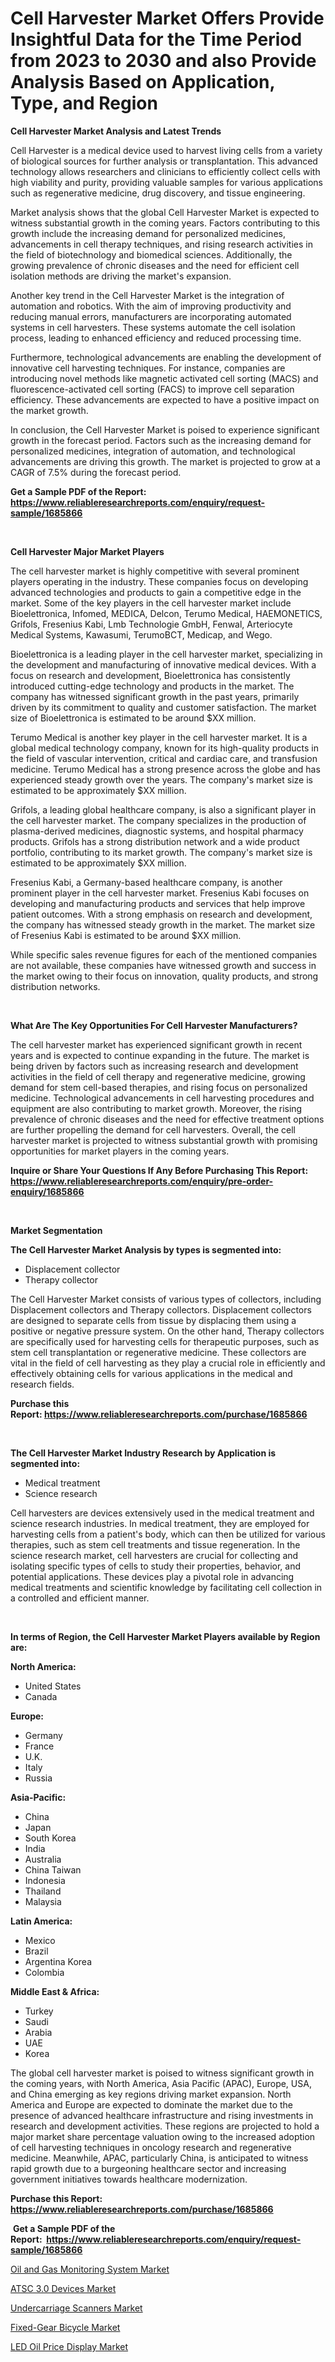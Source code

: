 <p><h1>Cell Harvester Market Offers Provide Insightful Data for the Time Period from 2023 to 2030 and also Provide Analysis Based on Application, Type, and Region</h1></p><p><strong>Cell Harvester Market Analysis and Latest Trends</strong></p>
<p><p>Cell Harvester is a medical device used to harvest living cells from a variety of biological sources for further analysis or transplantation. This advanced technology allows researchers and clinicians to efficiently collect cells with high viability and purity, providing valuable samples for various applications such as regenerative medicine, drug discovery, and tissue engineering.</p><p>Market analysis shows that the global Cell Harvester Market is expected to witness substantial growth in the coming years. Factors contributing to this growth include the increasing demand for personalized medicines, advancements in cell therapy techniques, and rising research activities in the field of biotechnology and biomedical sciences. Additionally, the growing prevalence of chronic diseases and the need for efficient cell isolation methods are driving the market's expansion.</p><p>Another key trend in the Cell Harvester Market is the integration of automation and robotics. With the aim of improving productivity and reducing manual errors, manufacturers are incorporating automated systems in cell harvesters. These systems automate the cell isolation process, leading to enhanced efficiency and reduced processing time.</p><p>Furthermore, technological advancements are enabling the development of innovative cell harvesting techniques. For instance, companies are introducing novel methods like magnetic activated cell sorting (MACS) and fluorescence-activated cell sorting (FACS) to improve cell separation efficiency. These advancements are expected to have a positive impact on the market growth.</p><p>In conclusion, the Cell Harvester Market is poised to experience significant growth in the forecast period. Factors such as the increasing demand for personalized medicines, integration of automation, and technological advancements are driving this growth. The market is projected to grow at a CAGR of 7.5% during the forecast period.</p></p>
<p><strong>Get a Sample PDF of the Report:&nbsp; <a href="https://www.reliableresearchreports.com/enquiry/request-sample/1685866">https://www.reliableresearchreports.com/enquiry/request-sample/1685866</a></strong></p>
<p>&nbsp;</p>
<p><strong>Cell Harvester Major Market Players</strong></p>
<p><p>The cell harvester market is highly competitive with several prominent players operating in the industry. These companies focus on developing advanced technologies and products to gain a competitive edge in the market. Some of the key players in the cell harvester market include Bioelettronica, Infomed, MEDICA, Delcon, Terumo Medical, HAEMONETICS, Grifols, Fresenius Kabi, Lmb Technologie GmbH, Fenwal, Arteriocyte Medical Systems, Kawasumi, TerumoBCT, Medicap, and Wego.</p><p>Bioelettronica is a leading player in the cell harvester market, specializing in the development and manufacturing of innovative medical devices. With a focus on research and development, Bioelettronica has consistently introduced cutting-edge technology and products in the market. The company has witnessed significant growth in the past years, primarily driven by its commitment to quality and customer satisfaction. The market size of Bioelettronica is estimated to be around $XX million.</p><p>Terumo Medical is another key player in the cell harvester market. It is a global medical technology company, known for its high-quality products in the field of vascular intervention, critical and cardiac care, and transfusion medicine. Terumo Medical has a strong presence across the globe and has experienced steady growth over the years. The company's market size is estimated to be approximately $XX million.</p><p>Grifols, a leading global healthcare company, is also a significant player in the cell harvester market. The company specializes in the production of plasma-derived medicines, diagnostic systems, and hospital pharmacy products. Grifols has a strong distribution network and a wide product portfolio, contributing to its market growth. The company's market size is estimated to be approximately $XX million.</p><p>Fresenius Kabi, a Germany-based healthcare company, is another prominent player in the cell harvester market. Fresenius Kabi focuses on developing and manufacturing products and services that help improve patient outcomes. With a strong emphasis on research and development, the company has witnessed steady growth in the market. The market size of Fresenius Kabi is estimated to be around $XX million.</p><p>While specific sales revenue figures for each of the mentioned companies are not available, these companies have witnessed growth and success in the market owing to their focus on innovation, quality products, and strong distribution networks.</p></p>
<p>&nbsp;</p>
<p><strong>What Are The Key Opportunities For Cell Harvester Manufacturers?</strong></p>
<p><p>The cell harvester market has experienced significant growth in recent years and is expected to continue expanding in the future. The market is being driven by factors such as increasing research and development activities in the field of cell therapy and regenerative medicine, growing demand for stem cell-based therapies, and rising focus on personalized medicine. Technological advancements in cell harvesting procedures and equipment are also contributing to market growth. Moreover, the rising prevalence of chronic diseases and the need for effective treatment options are further propelling the demand for cell harvesters. Overall, the cell harvester market is projected to witness substantial growth with promising opportunities for market players in the coming years.</p></p>
<p><strong>Inquire or Share Your Questions If Any Before Purchasing This Report: <a href="https://www.reliableresearchreports.com/enquiry/pre-order-enquiry/1685866">https://www.reliableresearchreports.com/enquiry/pre-order-enquiry/1685866</a></strong></p>
<p>&nbsp;</p>
<p><strong>Market Segmentation</strong></p>
<p><strong>The Cell Harvester Market Analysis by types is segmented into:</strong></p>
<p><ul><li>Displacement collector</li><li>Therapy collector</li></ul></p>
<p><p>The Cell Harvester Market consists of various types of collectors, including Displacement collectors and Therapy collectors. Displacement collectors are designed to separate cells from tissue by displacing them using a positive or negative pressure system. On the other hand, Therapy collectors are specifically used for harvesting cells for therapeutic purposes, such as stem cell transplantation or regenerative medicine. These collectors are vital in the field of cell harvesting as they play a crucial role in efficiently and effectively obtaining cells for various applications in the medical and research fields.</p></p>
<p><strong>Purchase this Report:&nbsp;<a href="https://www.reliableresearchreports.com/purchase/1685866">https://www.reliableresearchreports.com/purchase/1685866</a></strong></p>
<p>&nbsp;</p>
<p><strong>The Cell Harvester Market Industry Research by Application is segmented into:</strong></p>
<p><ul><li>Medical treatment</li><li>Science research</li></ul></p>
<p><p>Cell harvesters are devices extensively used in the medical treatment and science research industries. In medical treatment, they are employed for harvesting cells from a patient's body, which can then be utilized for various therapies, such as stem cell treatments and tissue regeneration. In the science research market, cell harvesters are crucial for collecting and isolating specific types of cells to study their properties, behavior, and potential applications. These devices play a pivotal role in advancing medical treatments and scientific knowledge by facilitating cell collection in a controlled and efficient manner.</p></p>
<p>&nbsp;</p>
<p><strong>In terms of Region, the Cell Harvester Market Players available by Region are:</strong></p>
<p>
    <p> <strong> North America: </strong>
        <ul>
            <li>United States</li>
            <li>Canada</li>
        </ul>
        </p> 
    <p> <strong> Europe: </strong>
        <ul>
            <li>Germany</li>
            <li>France</li>
            <li>U.K.</li>
            <li>Italy</li>
            <li>Russia</li>
        </ul>
        </p> 
    <p> <strong> Asia-Pacific: </strong>
        <ul>
            <li>China</li>
            <li>Japan</li>
            <li>South Korea</li>
            <li>India</li>
            <li>Australia</li>
            <li>China Taiwan</li>
            <li>Indonesia</li>
            <li>Thailand</li>
            <li>Malaysia</li>
        </ul>
        </p> 
    <p> <strong> Latin America: </strong>
        <ul>
            <li>Mexico</li>
            <li>Brazil</li>
            <li>Argentina Korea</li>
            <li>Colombia</li>
        </ul>
        </p> 
    <p> <strong> Middle East & Africa: </strong>
        <ul>
            <li>Turkey</li>
            <li>Saudi</li>
            <li>Arabia</li>
            <li>UAE</li>
            <li>Korea</li>
        </ul>
    </p>
    </p>
<p><p>The global cell harvester market is poised to witness significant growth in the coming years, with North America, Asia Pacific (APAC), Europe, USA, and China emerging as key regions driving market expansion. North America and Europe are expected to dominate the market due to the presence of advanced healthcare infrastructure and rising investments in research and development activities. These regions are projected to hold a major market share percentage valuation owing to the increased adoption of cell harvesting techniques in oncology research and regenerative medicine. Meanwhile, APAC, particularly China, is anticipated to witness rapid growth due to a burgeoning healthcare sector and increasing government initiatives towards healthcare modernization.</p></p>
<p><strong>Purchase this Report: <a href="https://www.reliableresearchreports.com/purchase/1685866">https://www.reliableresearchreports.com/purchase/1685866</a></strong></p>
<p>&nbsp;<strong>Get a Sample PDF of the Report:&nbsp;&nbsp;<a href="https://www.reliableresearchreports.com/enquiry/request-sample/1685866">https://www.reliableresearchreports.com/enquiry/request-sample/1685866</a></strong></p>
<p><strong></strong></p>
<p><p><a href="https://medium.com/@efrenmuller/oil-and-gas-monitoring-system-market-size-growth-forecast-2023-2030-c7de68a5d942">Oil and Gas Monitoring System Market</a></p><p><a href="https://www.linkedin.com/pulse/atsc-30-devices-market-research-report-provides-thorough/">ATSC 3.0 Devices Market</a></p><p><a href="https://www.linkedin.com/pulse/undercarriage-scanners-market-research-report-provides/">Undercarriage Scanners Market</a></p><p><a href="https://github.com/gaydyna/Market-Research-Report-List-1/blob/main/fixed-gear-bicycle-market.md">Fixed-Gear Bicycle Market</a></p><p><a href="https://medium.com/@rosm15203/led-oil-price-display-market-size-growth-forecast-2023-2030-059a92a163f6">LED Oil Price Display Market</a></p></p>